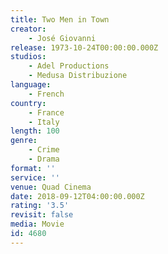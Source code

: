 ```yaml
---
title: Two Men in Town
creator:
    - José Giovanni
release: 1973-10-24T00:00:00.000Z
studios:
    - Adel Productions
    - Medusa Distribuzione
language:
    - French
country:
    - France
    - Italy
length: 100
genre:
    - Crime
    - Drama
format: ''
service: ''
venue: Quad Cinema
date: 2018-09-12T04:00:00.000Z
rating: '3.5'
revisit: false
media: Movie
id: 4680
---
```



